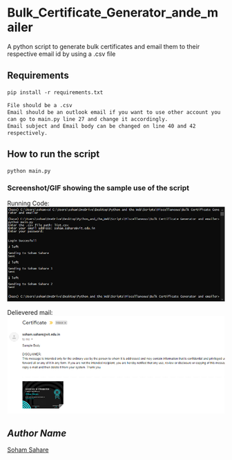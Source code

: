 # Bulk_Certificate_Generator_ande_mailer
A python script to generate bulk certificates and email them to their respective email id by using a .csv file

## Requirements
```
pip install -r requirements.txt
```

```
File should be a .csv
Email should be an outlook email if you want to use other account you can go to main.py line 27 and change it accordingly.
Email subject and Email body can be changed on line 40 and 42 respectively.
 ```

## How to run the script
```
python main.py
```

### Screenshot/GIF showing the sample use of the script

Running Code:
![image not found](demo.png)<br>

Delievered mail:
![image not found](out.png)<br>

## *Author Name*
<a href="https://github.com/sohamsahare123">Soham Sahare</a>